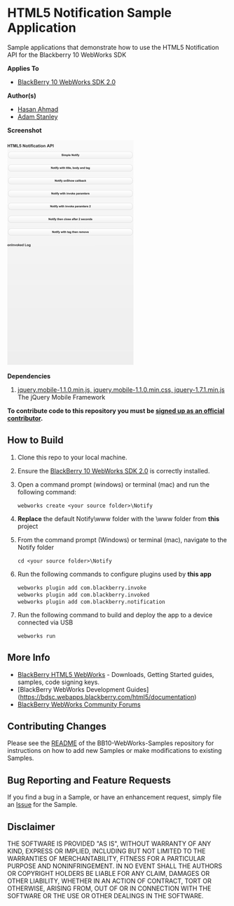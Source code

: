 # HTML5 Notification Sample Application

Sample applications that demonstrate how to use the HTML5 Notification API for the Blackberry 10 WebWorks SDK

**Applies To**

* [BlackBerry 10 WebWorks SDK 2.0](https://developer.blackberry.com/html5/download/sdk)


**Author(s)**

* [Hasan Ahmad](https://github.com/haahmad)
* [Adam Stanley](https://github.com/n_adam_stanley)

**Screenshot**

![image](screenshot_notifications.jpg)

**Dependencies**

1. [jquery.mobile-1.1.0.min.js, jquery.mobile-1.1.0.min.css, jquery-1.7.1.min.js ](http://www.jquerymobile.com/) The jQuery Mobile Framework

**To contribute code to this repository you must be [signed up as an official contributor](http://blackberry.github.com/howToContribute.html).**

## How to Build

1. Clone this repo to your local machine.
2. Ensure the [BlackBerry 10 WebWorks SDK 2.0](https://developer.blackberry.com/html5/download/sdk) is correctly installed.
3. Open a command prompt (windows) or terminal (mac) and run the following command:

	```
	webworks create <your source folder>\Notify
	```

3. **Replace** the default Notify\www folder with the \www folder from **this** project
4. From the command prompt (Windows) or terminal (mac), navigate to the Notify folder

	```
	cd <your source folder>\Notify
	```

5. Run the following commands to configure plugins used by **this app**

	```
	webworks plugin add com.blackberry.invoke
	webworks plugin add com.blackberry.invoked
	webworks plugin add com.blackberry.notification
	```

6. Run the following command to build and deploy the app to a device connected via USB

	```
	webworks run
	```


## More Info

* [BlackBerry HTML5 WebWorks](https://bdsc.webapps.blackberry.com/html5/) - Downloads, Getting Started guides, samples, code signing keys.
* [BlackBerry WebWorks Development Guides] (https://bdsc.webapps.blackberry.com/html5/documentation)
* [BlackBerry WebWorks Community Forums](http://supportforums.blackberry.com/t5/Web-and-WebWorks-Development/bd-p/browser_dev)

## Contributing Changes

Please see the [README](https://github.com/blackberry/BB10-WebWorks-Samples) of the BB10-WebWorks-Samples repository for instructions on how to add new Samples or make modifications to existing Samples.


## Bug Reporting and Feature Requests

If you find a bug in a Sample, or have an enhancement request, simply file an [Issue](https://github.com/blackberry/BB10-WebWorks-Samples/issues) for the Sample.


## Disclaimer

THE SOFTWARE IS PROVIDED "AS IS", WITHOUT WARRANTY OF ANY KIND, EXPRESS OR IMPLIED, INCLUDING BUT NOT LIMITED TO THE WARRANTIES OF MERCHANTABILITY, FITNESS FOR A PARTICULAR PURPOSE AND NONINFRINGEMENT. IN NO EVENT SHALL THE AUTHORS OR COPYRIGHT HOLDERS BE LIABLE FOR ANY CLAIM, DAMAGES OR OTHER LIABILITY, WHETHER IN AN ACTION OF CONTRACT, TORT OR OTHERWISE, ARISING FROM, OUT OF OR IN CONNECTION WITH THE SOFTWARE OR THE USE OR OTHER DEALINGS IN THE SOFTWARE.

